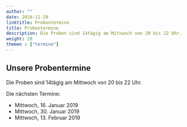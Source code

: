 ```yaml
---
author: ""
date: 2018-11-20
linktitle: Probentermine
title: Probentermine
description: Die Proben sind 14tägig am Mittwoch von 20 bis 22 Uhr.
weight: 20
themen : ["termine"]
---
```



## Unsere Probentermine

Die Proben sind 14tägig am Mittwoch von 20 bis 22 Uhr.

Die nächsten Termine:

* Mittwoch, 16. Januar 2019
* Mittwoch, 30. Januar 2019
* Mittwoch, 13. Februar 2019


